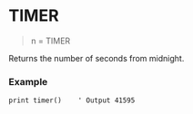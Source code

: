 # TIMER

> n = TIMER

Returns the number of seconds from midnight.

### Example

```
print timer()    ' Output 41595
```

